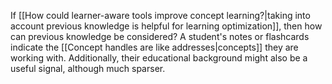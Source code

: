 ---
---

If [[How could learner-aware tools improve concept learning?|taking into account previous knowledge is helpful for learning optimization]], then how can previous knowledge be considered? A student's notes or flashcards indicate the [[Concept handles are like addresses|concepts]] they are working with. Additionally, their educational background might also be a useful signal, although much sparser.